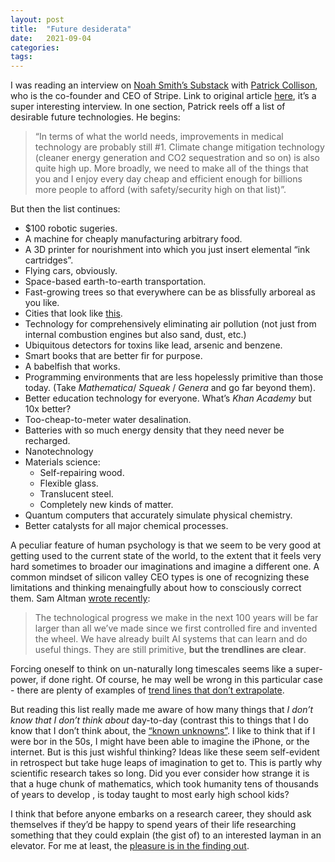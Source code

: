 ```yaml
---
layout: post
title:  "Future desiderata"
date:   2021-09-04
categories:
tags:
---
```


I was reading an interview on [Noah Smith’s Substack](NoahPinion) with [Patrick Collison](https://patrickcollison.com), who is the co-founder and CEO of Stripe. Link to original article [here](https://noahpinion.substack.com/p/interview-patrick-collison-co-founder?utm_campaign=Matt%27s%20Thoughts%20In%20Between&utm_medium=email&utm_source=Revue%20newsletter), it’s a super interesting interview. In one section, Patrick reels off a list of desirable future technologies. He begins:

> “In terms of what the world needs, improvements in medical technology are probably still #1. Climate change mitigation technology (cleaner energy generation and CO2 sequestration and so on) is also quite high up. More broadly, we need to make all of the things that you and I enjoy every day cheap and efficient enough for billions more people to afford (with safety/security high on that list)”.

But then the list continues:

*   $100 robotic sugeries.
*   A machine for cheaply manufacturing arbitrary food.
*   A 3D printer for nourishment into which you just insert elemental “ink cartridges”.
*   Flying cars, obviously.
*   Space-based earth-to-earth transportation.
*   Fast-growing trees so that everywhere can be as blissfully arboreal as you like.
*   Cities that look like [this](https://twitter.com/patrickc/status/1214662478883241984).
*   Technology for comprehensively eliminating air pollution (not just from internal combustion engines but also sand, dust, etc.)
*   Ubiquitous detectors for toxins like lead, arsenic and benzene.
*   Smart books that are better fir for purpose.
*   A babelfish that works.
*   Programming environments that are less hopelessly primitive than those today. (Take _Mathematica_/ _Squeak_ / _Genera_ and go far beyond them).
*   Better education technology for everyone. What’s _Khan Academy_ but 10x better?
*   Too-cheap-to-meter water desalination.
*   Batteries with so much energy density that they need never be recharged.
*   Nanotechnology
*   Materials science:
    *   Self-repairing wood.
    *   Flexible glass.
    *   Translucent steel.
    *   Completely new kinds of matter.
*   Quantum computers that accurately simulate physical chemistry.
*   Better catalysts for all major chemical processes.

A peculiar feature of human psychology is that we seem to be very good at getting used to the current state of the world, to the extent that it feels very hard sometimes to broader our imaginations and imagine a different one. A common mindset of silicon valley CEO types is one of recognizing these limitations and thinking menaingfully about how to consciously correct them. Sam Altman [wrote recently](https://moores.samaltman.com):

> The technological progress we make in the next 100 years will be far larger than all we’ve made since we first controlled fire and invented the wheel. We have already built AI systems that can learn and do useful things. They are still primitive, **but the trendlines are clear**.

Forcing oneself to think on un-naturally long timescales seems like a super-power, if done right. Of course, he may well be wrong in this particular case - there are plenty of examples of [trend lines that don’t extrapolate](https://en.wikipedia.org/wiki/Black_swan_theory).

But reading this list really made me aware of how many things that _I don’t know that I don’t think about_ day-to-day (contrast this to things that I do know that I don’t think about, the [“known unknowns”](https://en.wikipedia.org/wiki/There_are_known_knowns). I like to think that if I were bor in the 50s, I might have been able to imagine the iPhone, or the internet. But is this just wishful thinking? Ideas like these seem self-evident in retrospect but take huge leaps of imagination to get to. This is partly why scientific research takes so long. Did you ever consider how strange it is that a huge chunk of mathematics, which took humanity tens of thousands of years to develop , is today taught to most early high school kids?

I think that before anyone embarks on a research career, they should ask themselves if they’d be happy to spend years of their life researching something that they could explain (the gist of) to an interested layman in an elevator. For me at least, the [pleasure is in the finding out](https://en.wikipedia.org/wiki/The_Pleasure_of_Finding_Things_Out).
